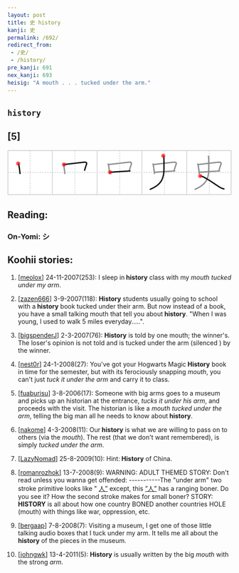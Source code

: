 ```yaml
---
layout: post
title: 史 history
kanji: 史
permalink: /692/
redirect_from:
 - /史/
 - /history/
pre_kanji: 691
nex_kanji: 693
heisig: "A mouth . . . tucked under the arm."
---
```


## `history`

## [5]

<div class="stroke"><img src="../images/E58FB2.png" /></div>

## Reading:

### On-Yomi: シ

## Koohii stories:

1) [<a href="http://kanji.koohii.com/profile/meolox">meolox</a>] 24-11-2007(253): I sleep in<strong> history</strong> class with my <em>mouth tucked under my arm</em>. 

2) [<a href="http://kanji.koohii.com/profile/zazen666">zazen666</a>] 3-9-2007(118): <strong>History</strong> students usually going to school with a<strong> history</strong> book tucked under their arm. But now instead of a book, you have a small talking mouth that tell you about<strong> history</strong>. &quot;When I was young, I used to walk 5 miles everyday.....&quot;. 

3) [<a href="http://kanji.koohii.com/profile/bigspenderJ">bigspenderJ</a>] 2-3-2007(76): <strong>History</strong> is told by one mouth; the winner&#039;s. The loser&#039;s opinion is not told and is tucked under the arm (silenced ) by the winner. 

4) [<a href="http://kanji.koohii.com/profile/nest0r">nest0r</a>] 24-1-2008(27): You&#039;ve got your Hogwarts Magic<strong> History</strong> book in time for the semester, but with its ferociously snapping <em>mouth</em>, you can&#039;t just <em>tuck it under the arm</em> and carry it to class. 

5) [<a href="http://kanji.koohii.com/profile/fuaburisu">fuaburisu</a>] 3-8-2006(17): Someone with big arms goes to a museum and picks up an historian at the entrance, <em>tucks it under his arm</em>, and proceeds with the visit. The historian is like a <em>mouth</em> <em>tucked under the arm</em>, telling the big man all he needs to know about<strong> history</strong>. 

6) [<a href="http://kanji.koohii.com/profile/nakome">nakome</a>] 4-3-2008(11): Our<strong> history</strong> is what we are willing to pass on to others (via the <em>mouth</em>). The rest (that we don&#039;t want remembered), is simply <em>tucked under the arm</em>. 

7) [<a href="http://kanji.koohii.com/profile/LazyNomad">LazyNomad</a>] 25-8-2009(10): Hint:<strong> History</strong> of China. 

8) [<a href="http://kanji.koohii.com/profile/romanrozhok">romanrozhok</a>] 13-7-2008(9): WARNING: ADULT THEMED STORY: Don&#039;t read unless you wanna get offended: -----------The &quot;under arm&quot; two stroke primitive looks like &quot;  <a href="http://jisho.org/kanji/details/人”">人”</a>   except, this   <a href="http://jisho.org/kanji/details/”人”">”人”</a>   has a ranging boner. Do you see it? How the second stroke makes for small boner? STORY:<strong> HISTORY</strong> is all about how one country BONED another countries HOLE (mouth) with things like war, oppression, etc. 

9) [<a href="http://kanji.koohii.com/profile/bergaap">bergaap</a>] 7-8-2008(7): Visiting a museum, I get one of those little talking audio boxes that I tuck under my arm. It tells me all about the<strong> history</strong> of the pieces in the museum. 

10) [<a href="http://kanji.koohii.com/profile/johngwk">johngwk</a>] 13-4-2011(5): <strong>History</strong> is usually written by the big <em>mouth</em> with the strong <em>arm</em>. 
